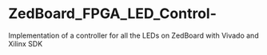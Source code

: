 # ZedBoard_FPGA_LED_Control-
Implementation of a controller for all the LEDs on ZedBoard with Vivado and Xilinx SDK
